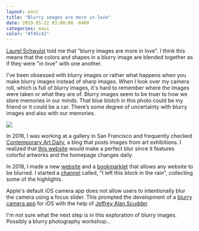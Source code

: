 ```yaml
---
layout: post
title: "Blurry images are more in love"
date: 2019-05-22 03:00:00 -0400
categories: maui
color: "#f45c42"
---
```


[Laurel Schwulst](http://laurelschwulst.com/) told me that "blurry images are more in love". I think this means that the colors and shapes in a blurry image are blended together as if they were "in love" with one another.

I've been obsessed with blurry images or rather what happens when you make blurry images instead of sharp images. When I look over my camera roll, which is full of blurry images, it's hard to remember where the images were taken or what they are of. Blurry images seem to be truer to how we store memories in our minds. That blue blotch in this photo could be my friend or it could be a car. There’s some degree of uncertainty with blurry images and also with our memories.

![](https://files.elliott.computer/images/blurry-images-are-more-in-love.jpg)

In 2016, I was working at a gallery in San Francisco and frequently checked [Contemporary Art Daily](http://www.contemporaryartdaily.com/), a blog that posts images from art exhibitions. I realized that [this website](https://blur.website/gauss.php?url=https%3A%2F%2Fcontemporaryartdaily.com) would  make a perfect blur since it features colorful artworks and the homepage changes daily.

In 2018, I made a new [website](https://blur.website/) and a [bookmarklet](https://en.wikipedia.org/wiki/Bookmarklet) that allows any website to be blurred. I started a [channel](https://www.are.na/elliott-cost/i-left-this-block-in-the-rain) called, "I left this block in the rain", collecting some of the highlights.

Apple's default iOS camera app does not allow users to intentionally blur the camera using a focus slider. This prompted the development of a [blurry camera app](https://itunes.apple.com/us/app/elliotts-blur/id1442623560) for iOS with the help of [Jeffrey Alan Scudder](https://jas.life/).

I'm not sure what the next step is in this exploration of blurry images. Possibly a blurry photography workshop...